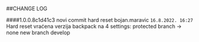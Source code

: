 ##CHANGE LOG


####1.0.0.8c1d41c3 novi commit hard reset bojan.maravic `16.8.2022. 16:27`
Hard reset vraćena verzija backpack na 4
settings: protected branch -> none
new branch develop

